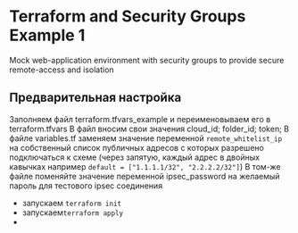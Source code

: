 # Terraform and Security Groups Example 1
Mock web-application environment with security groups to provide secure remote-access and isolation

## Предварительная настройка
Заполняем файл terraform.tfvars_example и переименовываем его в terraform.tfvars
В файл вносим свои значения cloud_id; folder_id; token;
В файле variables.tf заменяем значение переменной `remote_whitelist_ip` на собственный список публичных адресов с которых разрешено подключаться к схеме (через запятую, каждый адрес в двойных кавычках например `default = ["1.1.1.1/32", "2.2.2.2/32"]`)
В том-же файле поменяйте значение переменной ipsec_password на желаемый пароль для тестового ipsec соединения
- запускаем `terraform init`
- запускаем`terraform apply`
-

